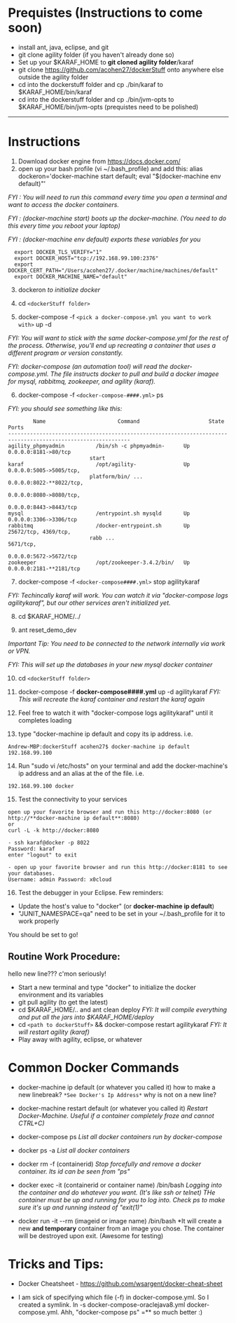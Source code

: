 # Prequistes (Instructions to come soon)
 - install ant, java, eclipse, and git
 - git clone agility folder (if you haven't already done so)
 - Set up your $KARAF_HOME to **git cloned agility folder**/karaf
 - git clone https://github.com/acohen27/dockerStuff onto anywhere else outside the agility folder
 - cd into the dockerstuff folder and cp ./bin/karaf to $KARAF_HOME/bin/karaf
 - cd into the dockerstuff folder and cp ./bin/jvm-opts to $KARAF_HOME/bin/jvm-opts
(prequistes need to be polished)

------------------
# Instructions

1. Download docker engine from https://docs.docker.com/
2. open up your bash profile (vi ~/.bash_profile) and add this:
alias dockeron='docker-machine start default; eval "$(docker-machine env default)"'

  *FYI : You will need to run this command every time you open a terminal and want to access the docker containers.*

  *FYI : (docker-machine start) boots up the docker-machine. (You need to do this every time you reboot your laptop)*

  *FYI : (docker-machine env default) exports these variables for you*

  ```
	export DOCKER_TLS_VERIFY="1"
	export DOCKER_HOST="tcp://192.168.99.100:2376"
	export DOCKER_CERT_PATH="/Users/acohen27/.docker/machine/machines/default"
	export DOCKER_MACHINE_NAME="default"
  ```

3. dockeron
  *to initialize docker*

4. cd ```<dockerStuff folder>```

5. docker-compose -f ```<pick a docker-compose.yml you want to work with>``` up -d

  *FYI: You will want to stick with the same docker-compose.yml for the rest of the process. Otherwise, you'll end up recreating a container that uses a different program or version constantly.*

  *FYI: docker-compose (an automation tool) will read the docker-compose.yml. The file instructs docker to pull and build a docker imagee for mysql, rabbitmq, zookeeper, and agility (karaf).*

6. docker-compose -f ```<docker-compose-####.yml>``` ps 

  *FYI: you should see something like this:*
  ```
          Name                       Command                      State                       Ports           
-------------------------------------------------------------------------------------------------------------
agility_phpmyadmin          /bin/sh -c phpmyadmin-      Up                          0.0.0.0:8181->80/tcp      
                            start                                                                             
karaf                       /opt/agility-               Up                          0.0.0.0:5005->5005/tcp,   
                            platform/bin/ ...                                       0.0.0.0:8022-**8022/tcp,   
                                                                                    0.0.0.0:8080->8080/tcp,   
                                                                                    0.0.0.0:8443->8443/tcp    
mysql                       /entrypoint.sh mysqld       Up                          0.0.0.0:3306->3306/tcp    
rabbitmq                    /docker-entrypoint.sh       Up                          25672/tcp, 4369/tcp,      
                            rabb ...                                                5671/tcp,                 
                                                                                    0.0.0.0:5672->5672/tcp    
zookeeper                   /opt/zookeeper-3.4.2/bin/   Up                          0.0.0.0:2181-**2181/tcp
  ```

7. docker-compose -f ```<docker-compose####.yml>``` stop agilitykaraf

  *FYI: Techincally karaf will work. You can watch it via "docker-compose logs agilitykaraf", but our other services aren't initialized yet.*

8. cd $KARAF_HOME/../

9. ant reset_demo_dev

  *Important Tip: You need to be connected to the network internally via work or VPN.*

  *FYI: This will set up the databases in your new mysql docker container*

10. cd ```<dockerStuff folder>```

11. docker-compose -f **docker-compose####.yml** up -d agilitykaraf
  *FYI: This will recreate the karaf container and restart the karaf again*

12. Feel free to watch it with "docker-compose logs agilitykaraf" until it completes loading

13. type "docker-machine ip default and copy its ip address. i.e.
  ```
  Andrew-MBP:dockerStuff acohen27$ docker-machine ip default
  192.168.99.100
  ```

14. Run "sudo vi /etc/hosts" on your terminal and add the docker-machine's ip address and an alias at the of the file. i.e.
  ```
  192.168.99.100 docker
  ```

15. Test the connectivity to your services
  ```
  open up your favorite browser and run this http://docker:8080 (or http://**docker-machine ip default**:8080)
  or
  curl -L -k http://docker:8080
  ```
  ```
  - ssh karaf@docker -p 8022
  Password: karaf
  enter "logout" to exit
  ```
  ```
  - open up your favorite browser and run this http://docker:8181 to see your databases.
  Username: admin Password: x0cloud
  ```

16. Test the debugger in your Eclipse. Few reminders:
  - Update the host's value to "docker" (or **docker-machine ip default**)
  - "JUNIT_NAMESPACE=qa" need to be set in your ~/.bash_profile for it to work properly

You should be set to go!

## Routine Work Procedure:

hello
  new line???
    c'mon seriously!

* Start a new terminal and type "docker" to initialize the docker environment and its variables
* git pull agility (to get the latest)
* cd $KARAF_HOME/.. and ant clean deploy
  *FYI: It will compile everything and put all the jars into $KARAF_HOME/deploy*
* cd ```<path to dockerStuff>``` && docker-compose restart agilitykaraf
  *FYI: It will restart agility (karaf)*
* Play away with agility, eclipse, or whatever

# Common Docker Commands

- docker-machine ip default (or whatever you called it) how to make a new linebreak?
  ```*See Docker's Ip Address*```
  why is not on a new line? 

- docker-machine restart default (or whatever you called it)
  *Restart Docker-Machine. Useful if a container completely froze and cannot CTRL+C)*

- docker-compose ps
  *List all docker containers run by docker-compose*
- docker ps -a
  *List all docker containers*
- docker rm -f (containerid)
  *Stop forcefully and remove a docker container. Its id can be seen from "ps"*
- docker exec -it (containerid or container name) /bin/bash
  *Logging into the container and do whatever you want. (It's like ssh or telnet)*
  *THe container must be up and running for you to log into. Check ps to make sure it's up and running instead of "exit(1)"*
- docker run -it --rm (imageid or image name) /bin/bash
  *It will create a new **and temporary** container from an image you chose. The container will be destroyed upon exit. (Awesome for testing)

# Tricks and Tips:

* Docker Cheatsheet - https://github.com/wsargent/docker-cheat-sheet

* I am sick of specifying which file (-f) in docker-compose.yml. So I created a symlink. 
ln -s docker-compose-oraclejava8.yml docker-compose.yml. 
Ahh, "docker-compose ps" =** so much better :)

